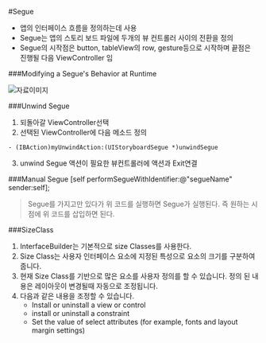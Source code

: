 #Segue

- 앱의 인터페이스 흐름을 정의하는데 사용
- Segue는 앱의 스토리 보드 파일에 두개의 뷰 컨트롤러 사이의 전환을 정의
- Segue의 시작점은  button, tableView의 row, gesture등으로 시작하며 끝점은 진행될 다음 ViewController 임


###Modifying a Segue's Behavior at Runtime

![자료이미지](/Users/ssangga/Desktop/SchoolCourse/i.sangmin.yeo/note_folder/VCPG_displaying-view-controller-using-segue_9-4_2x.png)

###Unwind Segue
1. 되돌아갈 ViewController선택
2. 선택된 ViewController에 다음 메소드 정의
```objc
- (IBAction)myUnwindAction:(UIStoryboardSegue *)unwindSegue
```
3. unwind Segue 액션이 필요한 뷰컨트롤러에 액션과 Exit연결

###Manual Segue
	[self performSegueWithIdentifier:@"segueName" sender:self];
> Segue를 가지고만 있다가 위 코드를 실행하면 Segue가 실행된다. 즉 원하는 시점에 위 코드를 삽입하면 된다.

###SizeClass
1. InterfaceBuilder는 기본적으로 size Classes를 사용한다.
2. Size Class는 사용자 인터페이스 요소에 지정된 특성으로 요소의 크기를 구분하여 줍니다.
3. 현재 Size Class를 기반으로 많은 요소를 사용자 정의를 할 수 있습니다. 정의 된 내용은 레이아웃이 변경될때 자동으로 조정됩니다.
4. 다음과 같은 내용을 조정할 수 있습니다.
	- Install or uninstall a view or control
	- install or uninstall a constraint
	- Set the value of select attributes (for example, fonts and layout margin settings)




	
